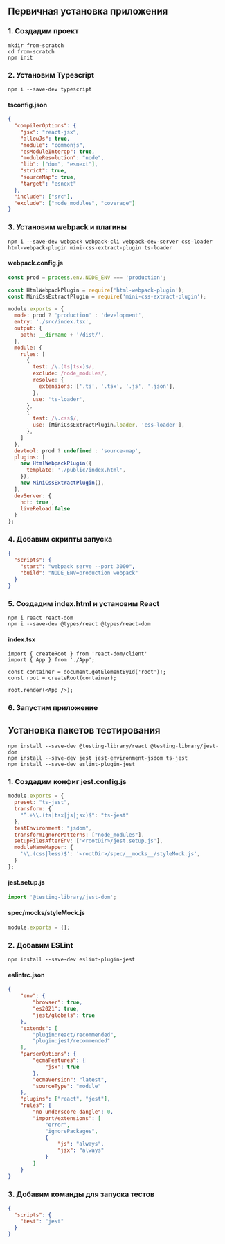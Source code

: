 ## Первичная установка приложения

### 1. Создадим проект

```
mkdir from-scratch
cd from-scratch
npm init
```

### 2. Установим Typescript

```
npm i --save-dev typescript
```

#### tsconfig.json

```json
{
  "compilerOptions": {
    "jsx": "react-jsx",
    "allowJs": true,
    "module": "commonjs",
    "esModuleInterop": true,
    "moduleResolution": "node",
    "lib": ["dom", "esnext"],
    "strict": true,
    "sourceMap": true,
    "target": "esnext"
  },
  "include": ["src"],
  "exclude": ["node_modules", "coverage"]
}
```

### 3. Установим webpack и плагины

```
npm i --save-dev webpack webpack-cli webpack-dev-server css-loader html-webpack-plugin mini-css-extract-plugin ts-loader
```

#### webpack.config.js

```js
const prod = process.env.NODE_ENV === 'production';

const HtmlWebpackPlugin = require('html-webpack-plugin');
const MiniCssExtractPlugin = require('mini-css-extract-plugin');

module.exports = {
  mode: prod ? 'production' : 'development',
  entry: './src/index.tsx',
  output: {
    path: __dirname + '/dist/',
  },
  module: {
    rules: [
      {
        test: /\.(ts|tsx)$/,
        exclude: /node_modules/,
        resolve: {
          extensions: ['.ts', '.tsx', '.js', '.json'],
        },
        use: 'ts-loader',
      },
      {
        test: /\.css$/,
        use: [MiniCssExtractPlugin.loader, 'css-loader'],
      },
    ]
  },
  devtool: prod ? undefined : 'source-map',
  plugins: [
    new HtmlWebpackPlugin({
      template: './public/index.html',
    }),
    new MiniCssExtractPlugin(),
  ],
  devServer: {
    hot: true ,
    liveReload:false
  }
};
```

### 4. Добавим скрипты запуска

```json
{
  "scripts": {
    "start": "webpack serve --port 3000",
    "build": "NODE_ENV=production webpack"
  }
}
```

### 5. Создадим index.html и установим React

```
npm i react react-dom
npm i --save-dev @types/react @types/react-dom
```

#### index.tsx

```tsx
import { createRoot } from 'react-dom/client'
import { App } from './App';

const container = document.getElementById('root')!;
const root = createRoot(container);

root.render(<App />);
```

### 6. Запустим приложение

## Установка пакетов тестирования

```
npm install --save-dev @testing-library/react @testing-library/jest-dom
npm install --save-dev jest jest-environment-jsdom ts-jest
npm install --save-dev eslint-plugin-jest
```

### 1. Создадим конфиг jest.config.js

```js
module.exports = {
  preset: "ts-jest",
  transform: {
    "^.+\\.(ts|tsx|js|jsx)$": "ts-jest"
  },
  testEnvironment: "jsdom",
  transformIgnorePatterns: ["node_modules"],
  setupFilesAfterEnv: ['<rootDir>/jest.setup.js'],
  moduleNameMapper: {
    '\\.(css|less)$': '<rootDir>/spec/__mocks__/styleMock.js',
  }
};
```

#### jest.setup.js

```js
import '@testing-library/jest-dom';
```

#### spec/__mocks__/styleMock.js

```js
module.exports = {};
```

### 2. Добавим ESLint

```
npm install --save-dev eslint-plugin-jest
```

#### eslintrc.json

```json
{
    "env": {
        "browser": true,
        "es2021": true,
        "jest/globals": true
    },
    "extends": [
        "plugin:react/recommended",
        "plugin:jest/recommended"
    ],
    "parserOptions": {
        "ecmaFeatures": {
            "jsx": true
        },
        "ecmaVersion": "latest",
        "sourceType": "module"
    },
    "plugins": ["react", "jest"],
    "rules": {
        "no-underscore-dangle": 0,
        "import/extensions": [
            "error",
            "ignorePackages",
            {
                "js": "always",
                "jsx": "always"
            }
        ]
    }
}
```

### 3. Добавим команды для запуска тестов

```json
{
  "scripts": {
    "test": "jest"
  }
}
```

